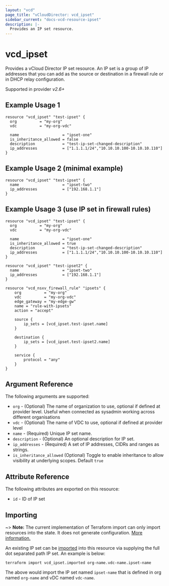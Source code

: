 ```yaml
---
layout: "vcd"
page_title: "vCloudDirector: vcd_ipset"
sidebar_current: "docs-vcd-resource-ipset"
description: |-
  Provides an IP set resource.
---
```


# vcd\_ipset

Provides a vCloud Director IP set resource. An IP set is a group of IP addresses that you can add as
  the source or destination in a firewall rule or in DHCP relay configuration.


Supported in provider *v2.6+*

## Example Usage 1

```hcl
resource "vcd_ipset" "test-ipset" {
  org          = "my-org"
  vdc          = "my-org-vdc"

  name                   = "ipset-one"
  is_inheritance_allowed = false
  description            = "test-ip-set-changed-description"
  ip_addresses           = ["1.1.1.1/24","10.10.10.100-10.10.10.110"]
}
```

## Example Usage 2 (minimal example)

```hcl
resource "vcd_ipset" "test-ipset" {
  name                   = "ipset-two"
  ip_addresses           = ["192.168.1.1"]
}
```

## Example Usage 3 (use IP set in firewall rules)

```hcl
resource "vcd_ipset" "test-ipset" {
  org          = "my-org"
  vdc          = "my-org-vdc"

  name                   = "ipset-one"
  is_inheritance_allowed = true
  description            = "test-ip-set-changed-description"
  ip_addresses           = ["1.1.1.1/24","10.10.10.100-10.10.10.110"]
}

resource "vcd_ipset" "test-ipset2" {
  name                   = "ipset-two"
  ip_addresses           = ["192.168.1.1"]
}

resource "vcd_nsxv_firewall_rule" "ipsets" {
	org          = "my-org"
	vdc          = "my-org-vdc"
	edge_gateway = "my-edge-gw"
	name = "rule-with-ipsets"
	action = "accept"

	source {
		ip_sets = [vcd_ipset.test-ipset.name]
	}
  
	destination {
		ip_sets = [vcd_ipset.test-ipset2.name]
	}

	service {
		protocol = "any"
	}
}
```

## Argument Reference

The following arguments are supported:

* `org` - (Optional) The name of organization to use, optional if defined at provider level. Useful when connected as sysadmin working across different organisations
* `vdc` - (Optional) The name of VDC to use, optional if defined at provider level
* `name` - (Required) Unique IP set name.
* `description` - (Optional) An optional description for IP set.
* `ip_addresses` - (Required) A set of IP addresses, CIDRs and ranges as strings.
* `is_inheritance_allowed` (Optional) Toggle to enable inheritance to allow visibility at underlying scopes. Default `true`

## Attribute Reference

The following attributes are exported on this resource:

* `id` - ID of IP set

## Importing

~> **Note:** The current implementation of Terraform import can only import resources into the state.
It does not generate configuration. [More information.](https://www.terraform.io/docs/import/)

An existing IP set can be [imported][docs-import] into this resource via supplying the full dot
separated path IP set. An example is below:

[docs-import]: https://www.terraform.io/docs/import/

```
terraform import vcd_ipset.imported org-name.vdc-name.ipset-name
```

The above would import the IP set named `ipset-name` that is defined in org named `org-name` and vDC
named `vdc-name`.
